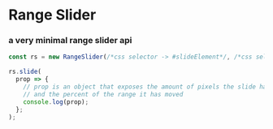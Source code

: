 # Range Slider 
### a very minimal range slider api
```javascript
const rs = new RangeSlider(/*css selector -> #slideElement*/, /*css selector -> #rangeElement*/);

rs.slide(
  prop => {
    // prop is an object that exposes the amount of pixels the slide handle has moved
    // and the percent of the range it has moved
    console.log(prop);
  };
);
```
